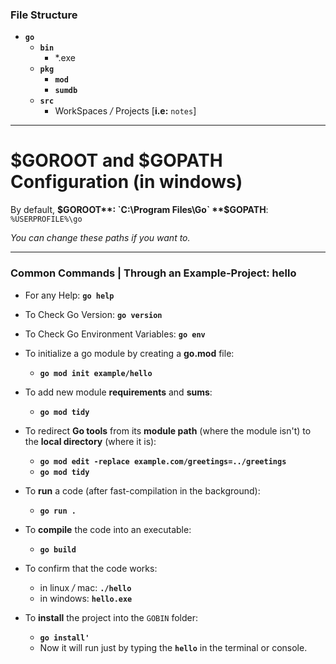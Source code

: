 ### File Structure

- **`go`**
  - **`bin`**
    - *.exe
  - **`pkg`**
    - **`mod`**
    - **`sumdb`**
  - **`src`**
    - WorkSpaces */* Projects [**i.e:** `notes`]

---

# $GOROOT and $GOPATH Configuration (in windows)

By default, **$GOROOT**: `C:\Program Files\Go`
            **$GOPATH**: `%USERPROFILE%\go`

_You can change these paths if you want to._

---

### Common Commands | Through an Example-Project: hello

- For any Help: **`go help`**
- To Check Go Version: **`go version`**
- To Check Go Environment Variables: **`go env`**

- To initialize a go module by creating a **go.mod** file:
  - **`go mod init example/hello`**

- To add new module **requirements** and **sums**:
  - **`go mod tidy`**

- To redirect **Go tools** from its **module path** (where the module isn't) to the **local directory** (where it is):
  - **`go mod edit -replace example.com/greetings=../greetings`**
  - **`go mod tidy`**

- To **run** a code (after fast-compilation in the background):
  - **`go run .`**

- To **compile** the code into an executable:
  - **`go build`**

- To confirm that the code works:
  - in linux */* mac: **`./hello`**
  - in windows: **`hello.exe`**

- To **install** the project into the `GOBIN` folder:
  - **`go install'`**
  - Now it will run just by typing the **`hello`** in the terminal or console.